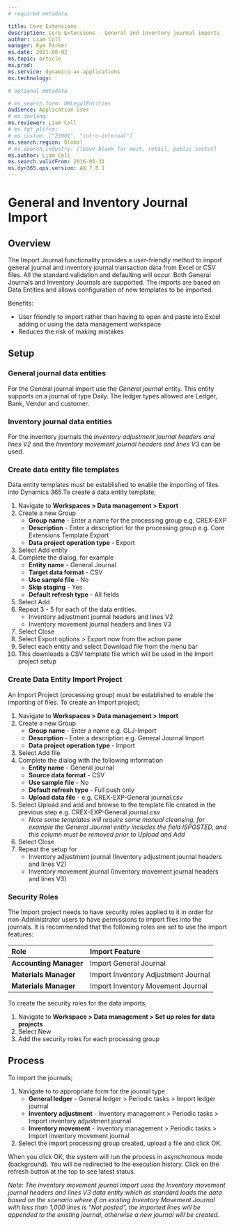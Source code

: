 ```yaml
---
# required metadata

title: Core Extensions
description: Core Extensions - General and inventory journal imports
author: Liam Coll
manager: Kym Parker
ms.date: 2021-08-02
ms.topic: article
ms.prod: 
ms.service: dynamics-ax-applications
ms.technology: 

# optional metadata

# ms.search.form: OMLegalEntities
audience: Application User
# ms.devlang: 
ms.reviewer: Liam Coll
# ms.tgt_pltfrm: 
# ms.custom: ["21901", "intro-internal"]
ms.search.region: Global
# ms.search.industry: [leave blank for most, retail, public sector]
ms.author: Liam Coll
ms.search.validFrom: 2016-05-31
ms.dyn365.ops.version: AX 7.0.1
---
```


# General and Inventory Journal Import
## Overview
The Import Journal functionality provides a user-friendly method to import general journal and inventory journal transaction data from Excel or CSV files. All the standard validation and defaulting will occur. Both General Journals and Inventory Journals are supported. The imports are based on Data Entities and allows configuration of new templates to be imported.

Benefits:
* User friendly to import rather than having to open and paste into Excel adding or using the data management workspace
* Reduces the risk of making mistakes

## Setup
### General journal data entities
For the General journal import use the *General journal* entity. This entity supports on a journal of type Daily. The ledger types allowed are Ledger, Bank, Vendor and customer.

### Inventory journal data entities
For the inventory journals the *Inventory adjustment journal headers and lines V2* and the *Inventory movement journal headers and lines V3* can be used.

### Create data entity file templates
Data entity templates must be established to enable the importing of files into Dynamics 365.To create a data entity template; 
1. Navigate to **Workspaces > Data management > Export**
2. Create a new Group
    * **Group name** - Enter a name for the processing group e.g. CREX-EXP
    * **Description**	- Enter a description for the processing group e.g. Core Extensions Template Export
    * **Data project operation type**	- Export
3.	Select Add entity
4.	Complete the dialog, for example
    * **Entity name**	- General Journal
    * **Target data format** - CSV
    * **Use sample file**	- No
    * **Skip staging** - Yes
    * **Default refresh type** - All fields
5.	Select Add
6.	Repeat 3 - 5 for each of the data entities.
    * Inventory adjustment journal headers and lines V2
    * Inventory movement journal headers and lines V3
7.	Select Close
8.	Select Export options > Export now from the action pane
9.	Select each entity and select Download file from the menu bar
10.	This downloads a CSV template file which will be used in the Import project setup
 
 
### Create Data Entity Import Project
An Import Project (processing group) must be established to enable the importing of files. To create an Import project; 
1. Navigate to **Workspaces > Data management > Import**
2. Create a new Group
    * **Group name** - Enter a name e.g. GLJ-Import
    * **Description**	- Enter a description e.g. General Journal Import
    * **Data project operation type**	- Import
3. Select Add file
4. Complete the dialog with the following information
    * **Entity name** -	General journal
    * **Source data format** - CSV
    * **Use sample file** -	No
    * **Default refresh type** - Full push only
    * **Upload data file** - e.g. CREX-EXP-General journal.csv
5. Select Upload and add and browse to the template file created in the previous step e.g. CREX-EXP-General journal.csv
    * *Note some templates will require some manual cleansing, for example the General Journal entity includes the field ISPOSTED, and this column must be removed prior to Upload and Add*
6. Select Close
7. Repeat the setup for
    * Inventory adjustment journal (Inventory adjustment journal headers and lines V2)
    * Inventory movement journal (Inventory movement journal headers and lines V3)
 
### Security Roles
The Import project needs to have security roles applied to it in order for non-Administrator users to have permissions to import files into the journals. It is recommended that the following roles are set to use the import features:

|  **Role**  | **Import Feature** | 
|:---|:---|     
|  **Accounting Manager**  | Import General Journal |   
|  **Materials Manager**  | Import Inventory Adjustment Journal |   
|  **Materials Manager**  | Import Inventory Movement Journal |   


To create the security roles for the data imports;
1. Navigate to **Workspace > Data management > Set up roles for data projects**
2. Select New
3. Add the security roles for each processing group

## Process
To import the journals; 
1. Navigate to to appropriate form for the journal type
    * **General ledger** - General ledger > Periodic tasks > Import ledger journal
    * **Inventory adjustment** - Inventory management > Periodic tasks > Import inventory adjustment journal
    * **Inventory movement** - Inventory management > Periodic tasks > Import inventory movement journal
2. Select the import processing group created, upload a file and click OK.

When you click OK, the system will run the process in asynchronous mode (background). You will be redirected to the execution history. Click on the refresh button at the top to see latest status. 

*Note: The inventory movement journal import uses the Inventory movement journal headers and lines V3 data entity which as standard loads the data based on the scenario where if an existing Inventory Movement Journal with less than 1,000 lines is “Not posted”, the imported lines will be appended to the existing journal, otherwise a new journal will be created.*
